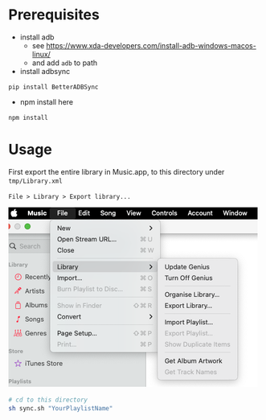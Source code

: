 # Prerequisites
- install adb
  - see https://www.xda-developers.com/install-adb-windows-macos-linux/
  - and add `adb` to path
- install adbsync
```
pip install BetterADBSync
```
- npm install here
```
npm install
```

# Usage

First export the entire library in Music.app, to this directory under `tmp/Library.xml`

`File > Library > Export library...`

![iTunes-export.png](iTunes-export.png)

```sh
# cd to this directory
sh sync.sh "YourPlaylistName"
```